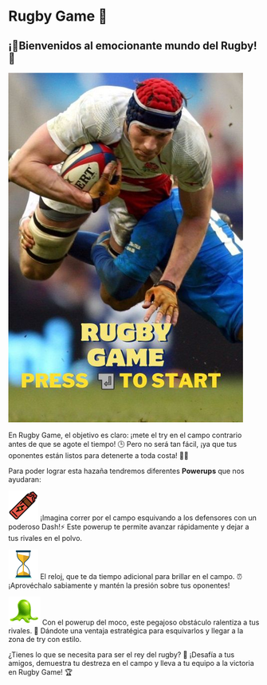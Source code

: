 # Rugby Game 🏉

## ¡🏉Bienvenidos al emocionante mundo del Rugby! 🏉

![Imagen](Imagenes/Inicio.jpg)

En Rugby Game, el objetivo es claro: ¡mete el try en el campo contrario antes de que se agote el tiempo! 🕒 
Pero no será tan fácil, ¡ya que tus oponentes están listos para detenerte a toda costa! 🏃💨

Para poder lograr esta hazaña tendremos diferentes **Powerups** que nos ayudaran:

![Imagen](Imagenes/dash.png) ¡Imagina correr por el campo esquivando a los defensores con un poderoso Dash!⚡ Este powerup te permite avanzar rápidamente y dejar a tus rivales en el polvo.

![Imagen](Imagenes/Reloj.png) El reloj, que te da tiempo adicional para brillar en el campo. ⏰ 
¡Aprovéchalo sabiamente y mantén la presión sobre tus oponentes!

![Imagen](Imagenes/moco2.png) Con el powerup del moco, este pegajoso obstáculo ralentiza a tus rivales. 🤢
Dándote una ventaja estratégica para esquivarlos y llegar a la zona de try con estilo.

¿Tienes lo que se necesita para ser el rey del rugby? 🤴 ¡Desafía a tus amigos, demuestra tu destreza en el campo y lleva a tu equipo a la victoria en Rugby Game! 🏆
